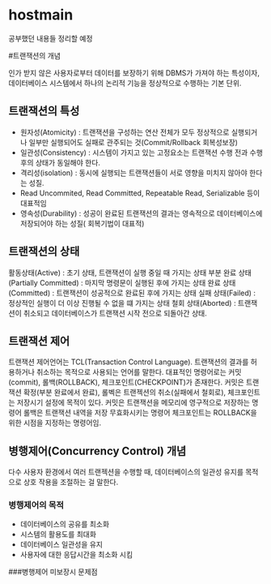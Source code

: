 # hostmain
공부했던 내용들 정리할 예정


#트랜잭션의 개념

인가 받지 않은 사용자로부터 데이터를 보장하기 위해 DBMS가 가져야 하는 특성이자, 데이터베이스 시스템에서 하나의 논리적 기능을 정상적으로 수행하는 기본 단위.

## 트랜잭션의 특성
- 원자성(Atomicity) : 트랜잭션을 구성하는 연산 전체가 모두 정상적으로 실행되거나 일부만 실행되어도 실패로 관주되는 것(Commit/Rollback 회복성보장)
- 일관성(Consistency) : 시스템이 가지고 있는 고정요소는 트랜잭션 수행 전과 수행 후의 상태가 동일해야 한다.
- 격리성(isolation) : 동시에 실행되는 트랜잭션들이 서로 영향을 미치지 않아야 한다는 성질.
- Read Uncommited, Read Committed, Repeatable Read, Serializable 등이 대표적임
- 영속성(Durability) : 성공이 완료된 트랜잭션의 결과는 영속적으로 데이터베이스에 저장되어야 하는 성질( 회복기법이 대표적)


## 트랜잭션의 상태
활동상태(Active) : 초기 상태, 트랜잭션이 실행 중일 때 가지는 상태
부분 완료 상태(Partially Committed) : 마지막 명령문이 실행된 후에 가지는 상태
완료 상태(Committed) : 트랜잭션이 성공적으로 완료된 후에 가지는 상태
실패 상태(Failed) : 정상적인 실행이 더 이상 진행될 수 없을 떄 가지는 상태
철회 상태(Aborted) : 트랜잭션이 취소되고 데이터베이스가 트랜잭션 시작 전으로 되돌아간 상태.

## 트랜잭션 제어
트랜잭션 제어언어는 TCL(Transaction Control Language). 트랜잭션의 결과를 허용하거나 취소하는 목적으로 사용되는 언어를 말한다.
대표적인 명령어로는 커밋(commit), 롤백(ROLLBACK), 체크포인트(CHECKPOINT)가 존재한다.
커밋은 트랜잭션 확정(부분 완료에서 완료), 롤벡은 트랜젝션의 취소(실패에서 철회로), 체크포인트는 저장시기 설정에 목적이 있다.
커밋은 트랜잭션을 메모리에 영구적으로 저장하는 명령어
롤백은 트랜잭션 내역을 저장 무효화시키는 명령어
체크포인트는 ROLLBACK을 위한 시점을 지정하는 명령어임.

## 병행제어(Concurrency Control) 개념
다수 사용자 환경에서 여러 트랜젝션을 수행할 때, 데이터베이스의 일관성 유지를 목적으로 상호 작용을 조절하는 걸 말한다.

### 병행제어의 목적
- 데이터베이스의 공유를 최소화
- 시스템의 활용도를 최대화
- 데이터베이스 일관성을 유지
- 사용자에 대한 응답시간을 최소화 시킴

###병행제어 미보장시 문제점
